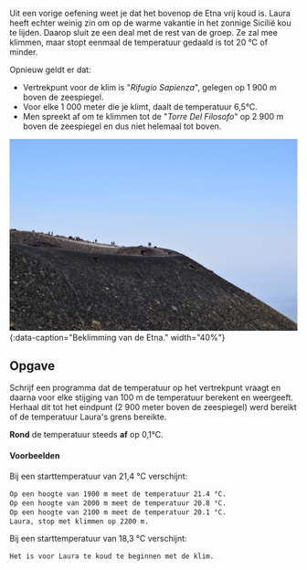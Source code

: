 Uit een vorige oefening weet je dat het bovenop de Etna vrij koud is. Laura heeft echter weinig zin om op de warme vakantie in het zonnige Sicilië kou te lijden. Daarop sluit ze een deal met de rest van de groep. Ze zal mee klimmen, maar stopt eenmaal de temperatuur gedaald is tot 20 °C of minder.

Opnieuw geldt er dat:

- Vertrekpunt voor de klim is "*Rifugio Sapienza*", gelegen op 1 900 m boven de zeespiegel.
- Voor elke 1 000 meter die je klimt, daalt de temperatuur 6,5°C.
- Men spreekt af om te klimmen tot de "*Torre Del Filosofo*" op 2 900 m boven de zeespiegel en dus niet helemaal tot boven.

![Beklimming van de Etna.](media/giota-sakellariou.jpg "Foto door Giota Sakellariou op Pexels."){:data-caption="Beklimming van de Etna." width="40%"}

## Opgave

Schrijf een programma dat de temperatuur op het vertrekpunt vraagt en daarna voor elke stijging van 100 m de temperatuur berekent en weergeeft. Herhaal dit tot het eindpunt (2 900 meter boven de zeespiegel) werd bereikt of de temperatuur Laura's grens bereikte.

**Rond** de temperatuur steeds **af** op 0,1°C.

#### Voorbeelden
Bij een starttemperatuur van 21,4 °C verschijnt:
```
Op een hoogte van 1900 m meet de temperatuur 21.4 °C.
Op een hoogte van 2000 m meet de temperatuur 20.8 °C.
Op een hoogte van 2100 m meet de temperatuur 20.1 °C.
Laura, stop met klimmen op 2200 m.
```

Bij een starttemperatuur van 18,3 °C verschijnt:
```
Het is voor Laura te koud te beginnen met de klim.
```